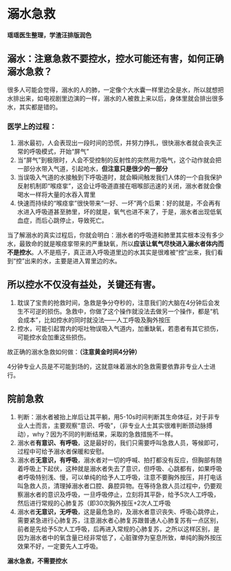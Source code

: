 # 溺水急救

#### 瑶瑶医生整理，学渣汪排版润色

## 溺水：注意急救不要控水，控水可能还有害，如何正确溺水急救？

很多人可能会觉得，溺水的人的肺，一定像个大水囊一样里边全是水，所以就想把水排出来，如电视剧里边演的一样，溺水的人被救上来以后，身体里就会排出很多水，其实都是错的。

### 医学上的过程：

1.	溺水最初，人会表现出一段时间的恐慌，并努力挣扎，很快溺水者就会丧失正常的呼吸模式，开始“屏气”
2.	当“屏气”到极限时，人会不受控制的反射性的突然用力吸气，这个动作就会把一部分水带入气道，引起呛水，**但注意只是很少的一部分**
3.	当误吸入气道的水接触到下呼吸道时，就会瞬间触发我们人体的一个自我保护反射机制即“喉痉挛”，这会让呼吸道直接在咽喉部迅速的关闭，溺水者就会像喝水一样将大量的水吞入胃里
4.	快速而持续的“喉痉挛”很快带来“一好、一坏”两个后果：好的就是，不会再有水进入呼吸道甚至肺里，坏的就是，氧气也进不来了，于是，溺水者出现低氧血症，而后心跳停止，导致死亡。

当了解溺水的真实过程后，你就会明白：溺水者的呼吸道和肺里其实根本没有多少水，最致命的就是喉痉挛带来的严重缺氧，所以**应该让氧气尽快进入溺水者体内而不是控水**。人不是瓶子，真正进入呼吸道里边的水其实是很难被“控”出来，我们看到“控”出来的水，主要是进入胃里边的水。

## 所以控水不仅没有益处，关键还有害。

1.	耽误了宝贵的抢救时间，急救是争分夺秒的，注意我们的大脑在4分钟后会发生不可逆的损伤。急救中，你做了这个操作就没法去做另一个操作，都是“机会成本”，比如控水的同时就没法——人工呼吸及胸外按压
2.	控水，可能引起胃内的呕吐物误吸入气道内，加重缺氧，若患者有其它损伤，可能控水会加重这些损伤。

故正确的溺水急救如何做：**（注意黄金时间4分钟）**

4分钟专业人员是不可能到场的，这就意味着溺水的急救需要依靠非专业人士进行。

## 院前急救

1.	判断：溺水者被抬上岸后让其平躺，用5-10s时间判断其生命体征，对于非专业人士而言，主要观察“意识、呼吸”，（非专业人士其实很难判断颈动脉搏动），why？因为不同的判断结果，采取的急救措施不一样。
2.	溺水者**有意识、有呼吸**，这是最好的，我们只需要呼叫急救人员，等候即可，过程中可给予溺水者保暖和安慰。
3.	溺水者**无意识，有呼吸**，溺水者对一切的呼喊、拍打都没有反应，但胸部有随着呼吸上下起伏，这种就是溺水者失去了意识，但呼吸、心跳都有，如果呼吸者呼吸特别浅、慢，可以单纯的给予人工呼吸，注意不要胸外按压，并打电话叫急救人员，清理掉溺水者口腔、鼻腔异物。在等待急救人员过程中，仍要观察溺水者的意识及呼吸，一旦呼吸停止，立刻将其平卧，给予5次人工呼吸，然后进行常规的心肺复苏（即30次胸外按压+2次人工呼吸
4.	溺水者**无意识，无呼吸**，这是最危急的，及溺水者意识丧失、呼吸心跳停止，需要紧急进行心肺复苏，注意溺水者心肺复苏跟普通人心肺复苏有一点区别，前者是先给予5次人工呼吸，后再进入常规的心肺复苏，之所以这样区别，是因为溺水者中的氧含量已经非常低了，心脏骤停为窒息所致，单纯的胸外按压效果不好，一定要先人工呼吸。

**溺水急救，不需要控水**	

